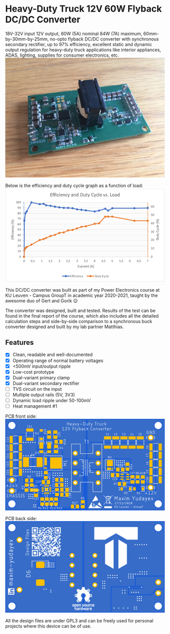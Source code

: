 # Heavy-Duty Truck 12V 60W Flyback DC/DC Converter
18V-32V input 12V output, 60W (5A) nominal 84W (7A) maximum, 60mm-by-30mm-by-25mm, no-opto flyback DC/DC converter with synchronous secondary rectifier, up to 97% efficiency, excellent static and dynamic output regulation for heavy-duty truck applications like interior appliances, ADAS, lighting, supplies for consumer electronics, etc.
![Graph: Efficiency and Duty Cycle vs Load](https://github.com/maximyudayev/cargo-truck-12v-60w-flyback-converter/blob/main/images/9.JPG)

Below is the efficiency and duty cycle graph as a function of load:
![Graph: Efficiency and Duty Cycle vs Load](https://github.com/maximyudayev/cargo-truck-12v-60w-flyback-converter/blob/main/images/7.png)

This DC/DC converter was built as part of my Power Electronics course at KU Leuven - Campus GroupT in academic year 2020-2021, taught by the awesome duo of Gert and Gorik :wink:

The converter was designed, built and tested. Results of the test can be found in the final report of the course, which also includes all the detailed calculation steps and side-by-side comparison to a synchronous buck converter designed and built by my lab partner Matthias.

## Features
- [X] Clean, readable and well-documented
- [X] Operating range of normal battery voltages
- [X] <500mV input/output ripple
- [X] Low-cost prototype
- [X] Dual-variant primary clamp
- [X] Dual-variant secondary rectifier
- [ ] TVS circuit on the input
- [ ] Multiple output rails (5V, 3V3)
- [ ] Dynamic load ripple under 50-100mV
- [ ] Heat management #1

PCB front side:
![PCB front side](https://github.com/maximyudayev/cargo-truck-12v-60w-flyback-converter/blob/main/images/60W%2024V%20to%2012V%20Flyback%20Front.png)

PCB back side:
![PCB back side](https://github.com/maximyudayev/cargo-truck-12v-60w-flyback-converter/blob/main/images/60W%2024V%20to%2012V%20Flyback%20Back.png)

All the design files are under GPL3 and can be freely used for personal projects where this device can be of use.